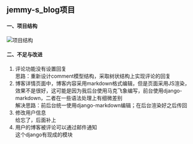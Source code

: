 ## jemmy-s_blog项目
#### 一、项目结构
![项目结构](http://p9doppo4j.bkt.clouddn.com/%E5%AF%BC%E5%9B%BE.png)
#### 二、不足与改进
1. 评论功能没有设置回复
  <br>思路：重新设计comment模型结构，采取树状结构上实现评论的回复
2. 博客详情页面中，博客内容采用markdown格式编辑，但是页面采用JS渲染，效果不是很好，这可能是因为我后台使用马克飞象编写，前台使用django-markdown，二者在一些语法处理上有细微差别
  <br>解决思路：前后台统一使用django-markdown编辑；在后台渲染好之后传回
3. 修改用户信息
<br>给忘了，后面补上
4. 用户的博客被评论可以通过邮件通知
<br>这个django有现成的模块
